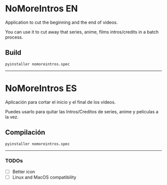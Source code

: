 # NoMoreIntros EN

Application to cut the beginning and the end of videos.

You can use it to cut away that series, anime, films intros/credits in a batch process.

## Build
```
pyinstaller nomoreintros.spec
```

---

# NoMoreIntros ES

Aplicación para cortar el inicio y el final de los vídeos.

Puedes usarlo para quitar las Intros/Creditos de series, anime y peliculas a la vez.

## Compilación
```
pyinstaller nomoreintros.spec
```

---
### TODOs

- [ ] Better icon
- [ ] Linux and MacOS compatibility
